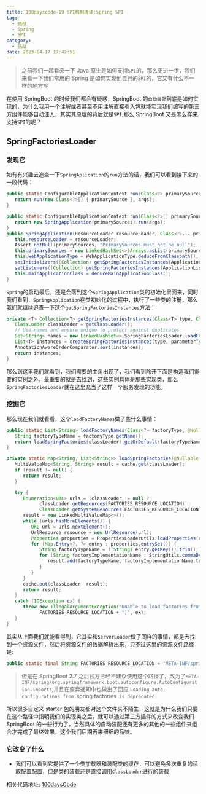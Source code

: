 ```yaml
---
title: 100dayscode-19 SPI机制浅读:Spring SPI
tag:
  - 挑战
  - Spring
  - SPI
category:
  - 挑战
date: 2023-04-17 17:42:51
---
```


> 之前我们一起看来一下 Java 原生是如何支持`SPI`的，那么更进一步，我们来看一下我们常用的
> Spring 是如何实现他自己的`SPI`的，它又有什么不一样的地方呢

在使用 SpringBoot 的时候我们都会有疑惑，SpringBoot 的`自动装配`到底是如何实现的，为什么我用一个注解或者甚至不用注解直接引入包就能实现我们编写的第三方组件能够自动注入，其实其原理的背后就是`SPI`,那么 SpringBoot 又是怎么样来支持`SPI`的呢？

## SpringFactoriesLoader

### 发现它

如有有兴趣去追查一下`SpringAplication`的`run`方法的话，我们可以看到接下来的一段代码：

```java
public static ConfigurableApplicationContext run(Class<?> primarySource, String... args) {
   return run(new Class<?>[] { primarySource }, args);
}

public static ConfigurableApplicationContext run(Class<?>[] primarySources, String[] args) {
   return new SpringApplication(primarySources).run(args);
}
public SpringApplication(ResourceLoader resourceLoader, Class<?>... primarySources) {
   this.resourceLoader = resourceLoader;
   Assert.notNull(primarySources, "PrimarySources must not be null");
   this.primarySources = new LinkedHashSet<>(Arrays.asList(primarySources));
   this.webApplicationType = WebApplicationType.deduceFromClasspath();
   setInitializers((Collection) getSpringFactoriesInstances(ApplicationContextInitializer.class));
   setListeners((Collection) getSpringFactoriesInstances(ApplicationListener.class));
   this.mainApplicationClass = deduceMainApplicationClass();
}
```

`Spring`的启动最后，还是会落到这个`SpringApplication`类的初始化里面来，同时我们看到，`SpringApplication`在类初始化的过程中，执行了一些类的注册，那么我们就继续追查一下这个`getSpringFactoriesInstances`方法：

```java
private <T> Collection<T> getSpringFactoriesInstances(Class<T> type, Class<?>[] parameterTypes, Object... args) {
   ClassLoader classLoader = getClassLoader();
   // Use names and ensure unique to protect against duplicates
   Set<String> names = new LinkedHashSet<>(SpringFactoriesLoader.loadFactoryNames(type, classLoader));
   List<T> instances = createSpringFactoriesInstances(type, parameterTypes, classLoader, args, names);
   AnnotationAwareOrderComparator.sort(instances);
   return instances;
}
```

那么到这里我们就看到，我们需要的主角出现了，我们看到除开下面是构造我们需要的实例之外，最重要的就是去找到，这些实例具体是那些实现类，那么`SpringFactoriesLoader`就在这里充当了这样一个服务发现的功能。

### 挖掘它

那么现在我们就看看，这个`loadFactoryNames`做了些什么事情：

```java
public static List<String> loadFactoryNames(Class<?> factoryType, @Nullable ClassLoader classLoader) {
   String factoryTypeName = factoryType.getName();
   return loadSpringFactories(classLoader).getOrDefault(factoryTypeName, Collections.emptyList());
}

private static Map<String, List<String>> loadSpringFactories(@Nullable ClassLoader classLoader) {
   MultiValueMap<String, String> result = cache.get(classLoader);
   if (result != null) {
      return result;
   }

   try {
      Enumeration<URL> urls = (classLoader != null ?
            classLoader.getResources(FACTORIES_RESOURCE_LOCATION) :
            ClassLoader.getSystemResources(FACTORIES_RESOURCE_LOCATION));
      result = new LinkedMultiValueMap<>();
      while (urls.hasMoreElements()) {
         URL url = urls.nextElement();
         UrlResource resource = new UrlResource(url);
         Properties properties = PropertiesLoaderUtils.loadProperties(resource);
         for (Map.Entry<?, ?> entry : properties.entrySet()) {
            String factoryTypeName = ((String) entry.getKey()).trim();
            for (String factoryImplementationName : StringUtils.commaDelimitedListToStringArray((String) entry.getValue())) {
               result.add(factoryTypeName, factoryImplementationName.trim());
            }
         }
      }
      cache.put(classLoader, result);
      return result;
   }
   catch (IOException ex) {
      throw new IllegalArgumentException("Unable to load factories from location [" +
            FACTORIES_RESOURCE_LOCATION + "]", ex);
   }
}
```

其实从上面我们就能看得到，它其实和`ServerLoader`做了同样的事情，都是去找到一个资源文件，然后将资源文件的数据解析出来，只不过这里的资源文件路径是:

```java
public static final String FACTORIES_RESOURCE_LOCATION = "META-INF/spring.factories";
```

> 但是在 SpringBoot 2.7 之后官方已经不建议使用这个路径了，改为了`META-INF/spring/org.springframework.boot.autoconfigure.AutoConfiguration.imports`,并且在废弃通知中也做出了回应
> `Loading auto-configurations from `spring.factories` is deprecated`

所以很多自定义 starter 包的朋友都对这个文件夹不陌生，这就是为什么我们只要在这个路径中指明我们的实现类之后，就可以通过第三方插件的方式来改变我们 SpringBoot 的一些行为了，当然具体的自动装配还有更多的其他的一些组件来组合才完成了最终效果，这个我们后期再来细细的品味。

### 它改变了什么

- 我们可以看到它提供了一个类加载器和装配类的缓存，可以避免多次重复的读取配置配置，但是类的装载还是直接调用`ClassLoader`进行的装载

相关代码地址:
[100daysCode](https://github.com/dgjungleP/100days-code-round1)
